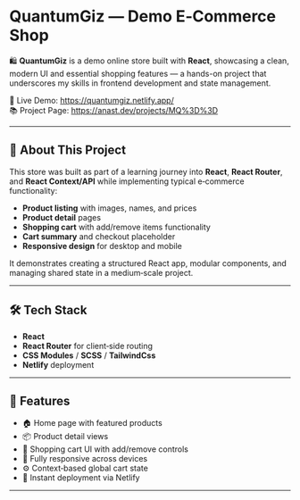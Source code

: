 # QuantumGiz — Demo E‑Commerce Shop

🛍️ **QuantumGiz** is a demo online store built with **React**, showcasing a clean, modern UI and essential shopping features — a hands-on project that underscores my skills in frontend development and state management.

🔗 Live Demo: https://quantumgiz.netlify.app/  
📚 Project Page: https://anast.dev/projects/MQ%3D%3D

---

## 🎯 About This Project

This store was built as part of a learning journey into **React**, **React Router**, and **React Context/API** while implementing typical e‑commerce functionality:

- **Product listing** with images, names, and prices  
- **Product detail** pages  
- **Shopping cart** with add/remove items functionality  
- **Cart summary** and checkout placeholder  
- **Responsive design** for desktop and mobile

It demonstrates creating a structured React app, modular components, and managing shared state in a medium‑scale project.

---

## 🛠️ Tech Stack

- **React** 
- **React Router** for client‑side routing
- **CSS Modules** / **SCSS** / **TailwindCss**
- **Netlify** deployment

---

## 🧩 Features

- 🏠 Home page with featured products  
- 📦 Product detail views  
- 🛒 Shopping cart UI with add/remove controls  
- 📱 Fully responsive across devices  
- ⚙️ Context‑based global cart state  
- 🚀 Instant deployment via Netlify

---
